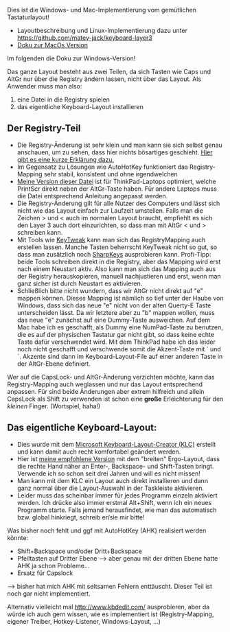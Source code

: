 
Dies ist die Windows- und Mac-Implementierung vom gemütlichen Tastaturlayout!
- Layoutbeschreibung und Linux-Implementierung dazu unter https://github.com/matey-jack/keyboard-layer3
- [Doku zur MacOs Version](macOS/README.md)

Im folgenden die Doku zur Windows-Version!

Das ganze Layout besteht aus zwei Teilen, da sich Tasten wie Caps und AltGr nur über die Registry ändern lassen, nicht über das Layout. Als Anwender muss man also:
 1. eine Datei in die Registry spielen 
 2. das eigentliche Keyboard-Layout installieren
 
## Der Registry-Teil
 - Die Registry-Änderung ist sehr klein und man kann sie sich selbst genau anschauen, um zu sehen, dass hier nichts bösartiges geschieht. [Hier gibt es eine kurze Erklärung dazu.](registry-mappings/registry_mapping_codes.txt)
 - Im Gegensatz zu Lösungen wie AutoHotKey funktioniert das Registry-Mapping sehr stabil, konsistent und ohne irgendwelchen 
 - [Meine Version dieser Datei](registry-mappings/aktuelle_Version_mit_Daumen_E.reg) ist für ThinkPad-Laptops optimiert, welche PrintScr direkt neben der AltGr-Taste haben. Für andere Laptops muss die Datei entsprechend Anleitung angepasst werden.
 - Die Registry-Änderung gilt für alle Nutzer des Computers und lässt sich nicht wie das Layout einfach zur Laufzeit umstellen. Falls man die Zeichen > und < auch im normalen Layout braucht, empfiehlt es sich den Layer 3 auch dort einzurichten, so dass man mit AltGr < und > schreiben kann.
 - Mit Tools wie [KeyTweak](http://www.chip.de/downloads/KeyTweak_33814993.html) kann man sich das RegistryMapping auch erstellen lassen. Manche Tasten beherrscht KeyTweak nicht so gut, so dass man zusätzlich noch [SharpKeys](http://www.chip.de/downloads/SharpKeys_63365483.html) ausprobieren kann. Profi-Tipp: beide Tools schreiben direkt in die Registry, aber das Mapping wird erst nach einem Neustart aktiv. Also kann man sich das Mapping auch aus der Registry herauskopieren, manuell nachjustieren und erst, wenn man ganz sicher ist durch Neustart es aktivieren.
 - Schließlich bitte nicht wundern, dass wir AltGr nicht direkt auf "e" mappen können. Dieses Mapping ist nämlich so tief unter der Haube von Windows, dass sich das neue "e" nicht von der alten Querty-E Taste unterscheiden lässt. Da wir letztere aber zu "b" mappen wollen, muss das neue "e" zunächst auf eine Dummy-Taste ausweichen. Auf dem Mac habe ich es geschafft, als Dummy eine NumPad-Taste zu benutzen, die es auf der physischen Tastatur gar nicht gibt, so dass keine echte Taste dafür verschwendet wird. Mit dem ThinkPad habe ich das leider noch nicht geschafft und verschwende somit die Akzent-Taste mit ´ und `. Akzente sind dann im Keyboard-Layout-File auf einer anderen Taste in der AltGr-Ebene definiert.

Wer auf die CapsLock- und AltGr-Änderung verzichten möchte, kann das Registry-Mapping auch weglassen und nur das Layout entsprechend anpassen. Für sind beide Änderungen aber extrem hilfreich und allein CapsLock als Shift zu verwenden ist schon eine **große** Erleichterung für den _kleinen_ Finger. (Wortspiel, haha!)

## Das eigentliche Keyboard-Layout:
 - Dies wurde mit dem [Microsoft Keyboard-Layout-Creator (KLC)](https://msdn.microsoft.com/en-us/globalization/keyboardlayouts.aspx) erstellt und kann damit auch recht komfortabel geändert werden.
 - Hier ist [meine empfohlene Version](KLC/leicht-breit.klc) mit dem "breiten" Ergo-Layout, dass die rechte Hand näher an Enter-, Backspace- und Shift-Tasten bringt. Verwende ich so schon seit drei Jahren und will es nicht missen!
 - Man kann mit dem KLC ein Layout auch direkt installieren und dann ganz normal über die Layout-Auswahl in der Taskleiste aktivieren.
 - Leider muss das scheinbar immer für jedes Programm einzeln aktiviert werden. Ich drücke also immer erstmal Alt+Shift, wenn ich ein neues Programm starte. Falls jemand herausfindet, wie man das automatisch bzw. global hinkriegt, schreib er/sie mir bitte!

Was bisher noch fehlt und ggf mit AutoHotKey (AHK) realisiert werden könnte:
 - Shift+Backspace und/oder Dritt+Backspace
 - Pfeiltasten auf Dritter Ebene  -->  aber genau mit der dritten Ebene hatte AHK ja schon Probleme...
 - Ersatz für Capslock
 
--> bisher hat mich AHK mit seltsamen Fehlern enttäuscht. Dieser Teil ist noch gar nicht implementiert.


Alternativ vielleicht mal http://www.kbdedit.com/ ausprobieren, aber da würde ich auch gern wissen, wie es implementiert ist (Registry-Mapping, eigener Treiber, Hotkey-Listener, Windows-Layout, ...) 

